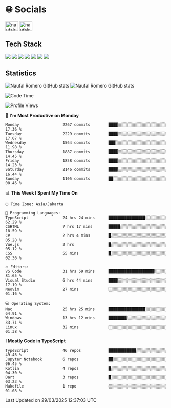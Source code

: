 <h1 align="">🌐 Socials</h1>
<p align="left">
<a href="https://linkedin.com/in/naufal-romero-putra-pratama-9ab816177/" target="blank"><img align="center" src="https://raw.githubusercontent.com/rahuldkjain/github-profile-readme-generator/master/src/images/icons/Social/linked-in-alt.svg" alt="naufalromero" height="30" width="40" /></a>
<a href="https://instagram.com/naufalromero" target="blank"><img align="center" src="https://raw.githubusercontent.com/rahuldkjain/github-profile-readme-generator/master/src/images/icons/Social/instagram.svg" alt="naufalromero" height="30" width="40" /></a>
</p>


<h2 align="">Tech Stack</h2>
<div align="">
  <img src="https://img.shields.io/badge/next.js-000000?style=for-the-badge&logo=nextdotjs&logoColor=white"/>
 <img src="https://img.shields.io/badge/typescript-%23007ACC.svg?style=for-the-badge&logo=typescript&logoColor=white"/>
 <img src="https://img.shields.io/badge/react-%2320232a.svg?style=for-the-badge&logo=react&logoColor=%2361DAFB"/>
 <img src="https://img.shields.io/badge/tailwindcss-%2338B2AC.svg?style=for-the-badge&logo=tailwind-css&logoColor=white"/>
 <img src="https://img.shields.io/badge/Prisma-3982CE?style=for-the-badge&logo=Prisma&logoColor=white"/>
 <img src="https://img.shields.io/badge/javascript-%23323330.svg?style=for-the-badge&logo=javascript&logoColor=%23F7DF1E"/>
 <img src="https://img.shields.io/badge/java-%23ED8B00.svg?style=for-the-badge&logo=openjdk&logoColor=white"/>
</div>


<h2 align="">Statistics</h2>
<div align="">
<img src="https://github-readme-stats-xi-nine-74.vercel.app/api?username=romves&show_icons=true&theme=tokyonight&include_all_commits=true&count_private=true" alt="Naufal Romero GitHub stats"/>
<img src="https://github-readme-stats-xi-nine-74.vercel.app/api/top-langs/?username=romves&theme=tokyonight&hide_border=false&include_all_commits=true&count_private=true&layout=compact" alt="Naufal Romero GitHub stats"/>
</div>

<!--START_SECTION:waka-->
![Code Time](http://img.shields.io/badge/Code%20Time-2%2C234%20hrs%2053%20mins-blue)

![Profile Views](http://img.shields.io/badge/Profile%20Views-0-blue)

📅 **I'm Most Productive on Monday** 

```text
Monday                   2267 commits        ████░░░░░░░░░░░░░░░░░░░░░   17.36 % 
Tuesday                  2229 commits        ████░░░░░░░░░░░░░░░░░░░░░   17.07 % 
Wednesday                1564 commits        ███░░░░░░░░░░░░░░░░░░░░░░   11.98 % 
Thursday                 1887 commits        ████░░░░░░░░░░░░░░░░░░░░░   14.45 % 
Friday                   1858 commits        ████░░░░░░░░░░░░░░░░░░░░░   14.23 % 
Saturday                 2146 commits        ████░░░░░░░░░░░░░░░░░░░░░   16.44 % 
Sunday                   1105 commits        ██░░░░░░░░░░░░░░░░░░░░░░░   08.46 % 
```


📊 **This Week I Spent My Time On** 

```text
🕑︎ Time Zone: Asia/Jakarta

💬 Programming Languages: 
TypeScript               24 hrs 24 mins      ████████████████░░░░░░░░░   62.29 % 
CSHTML                   7 hrs 17 mins       █████░░░░░░░░░░░░░░░░░░░░   18.59 % 
C#                       2 hrs 4 mins        █░░░░░░░░░░░░░░░░░░░░░░░░   05.28 % 
Vue.js                   2 hrs               █░░░░░░░░░░░░░░░░░░░░░░░░   05.12 % 
CSS                      55 mins             █░░░░░░░░░░░░░░░░░░░░░░░░   02.36 % 

🔥 Editors: 
VS Code                  31 hrs 59 mins      ████████████████████░░░░░   81.65 % 
Visual Studio            6 hrs 44 mins       ████░░░░░░░░░░░░░░░░░░░░░   17.19 % 
Neovim                   27 mins             ░░░░░░░░░░░░░░░░░░░░░░░░░   01.16 % 

💻 Operating System: 
Mac                      25 hrs 25 mins      ████████████████░░░░░░░░░   64.91 % 
Windows                  13 hrs 12 mins      ████████░░░░░░░░░░░░░░░░░   33.71 % 
Linux                    32 mins             ░░░░░░░░░░░░░░░░░░░░░░░░░   01.38 % 
```

**I Mostly Code in TypeScript** 

```text
TypeScript               46 repos            ████████████░░░░░░░░░░░░░   49.46 % 
Jupyter Notebook         6 repos             ██░░░░░░░░░░░░░░░░░░░░░░░   06.45 % 
Kotlin                   4 repos             █░░░░░░░░░░░░░░░░░░░░░░░░   04.30 % 
Dart                     3 repos             █░░░░░░░░░░░░░░░░░░░░░░░░   03.23 % 
Makefile                 1 repo              ░░░░░░░░░░░░░░░░░░░░░░░░░   01.08 % 
```




 Last Updated on 29/03/2025 12:37:03 UTC
<!--END_SECTION:waka-->
